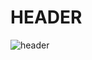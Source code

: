 # HEADER

![header](https://github.com/user-attachments/assets/38ae2294-3c52-4aed-b2bc-24902dad8f2b)
